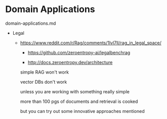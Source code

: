 # Domain Applications

domain-applications.md

*   Legal

    *   https://www.reddit.com/r/Rag/comments/1lvl7ll/rag_in_legal_space/

        *   https://github.com/zeroentropy-ai/legalbenchrag

        *   http://docs.zeroentropy.dev/architecture

         simple RAG won't work

        vector DBs don't work

        unless you are working with something really simple

        more than 100 pgs of documents and retrieval is cooked

        but you can try out some innovative approaches mentioned

             